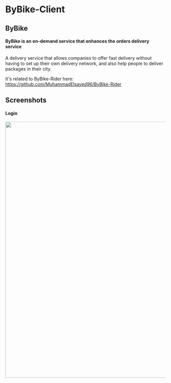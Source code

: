 # ByBike-Client

## ByBike
#### ByBike is an on-demand service that enhances the orders delivery service

A delivery service that allows companies to offer fast delivery without having to set up their own delivery network, and also help people to deliver packages in their city.

It's related to ByBike-Rider
here: https://github.com/MuhammadElsayed96/ByBike-Rider


Screenshots
-----------
#### Login
<img src="https://user-images.githubusercontent.com/17935590/48092570-b396df80-e215-11e8-9a14-d019d6349dda.png" width="800" height="802">
